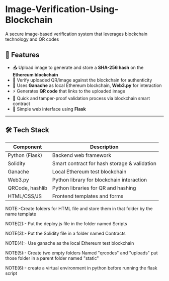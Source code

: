 # Image-Verification-Using-Blockchain

A secure image-based verification system that leverages blockchain technology and QR codes 

## 🚀 Features

- 📤 Upload image to generate and store a **SHA-256 hash** on the **Ethereum blockchain**
- 🔐 Verify uploaded QR/image against the blockchain for authenticity
- 🔗 Uses **Ganache** as local Ethereum blockchain, **Web3.py** for interaction
- ⚡ Generates **QR code** that links to the uploaded image
- 🔎 Quick and tamper-proof validation process via blockchain smart contract
- 🧪 Simple web interface using **Flask**

---

## 🛠️ Tech Stack

| Component         | Description                                  |
|------------------|----------------------------------------------|
| Python (Flask)    | Backend web framework                        |
| Solidity          | Smart contract for hash storage & validation |
| Ganache           | Local Ethereum test blockchain               |
| Web3.py           | Python library for blockchain interaction    |
| QRCode, hashlib   | Python libraries for QR and hashing          |
| HTML/CSS/JS       | Frontend templates and forms                 |

NOTE:-Create folders for HTML file and store them in that folder by the name template

NOTE(2):- Put the deploy.js file in the folder named Scripts

NOTE(3):- Put the Solidity file in a folder named Contracts

NOTE(4):- Use ganache as the local Ethereum test blockchain

NOTE(5):- Create two empty folders Named "qrcodes" and "uploads" put those folder in a parent folder named "static"

NOTE(6):- create a virtual environment in python before running the flask script
